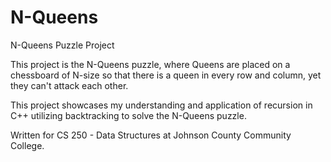 # N-Queens
N-Queens Puzzle Project

This project is the N-Queens puzzle, where Queens are placed on a chessboard of
N-size so that there is a queen in every row and column, yet they can't attack each other.

This project showcases my understanding and application of recursion in C++ utilizing
backtracking to solve the N-Queens puzzle.

Written for CS 250 - Data Structures at Johnson County Community College.